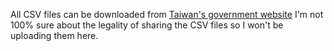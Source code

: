 All CSV files can be downloaded from [Taiwan's government website](https://plvr.land.moi.gov.tw/DownloadOpenData)
I'm not 100% sure about the legality of sharing the CSV files so I won't be uploading them here.
